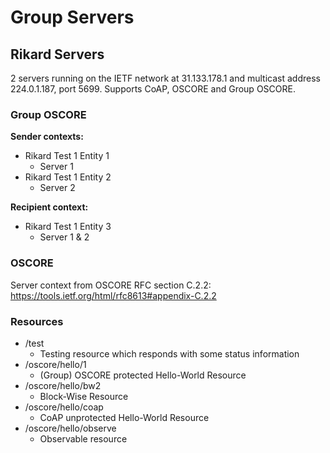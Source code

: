 # Group Servers

## Rikard Servers

2 servers running on the IETF network at 31.133.178.1 and multicast address 224.0.1.187, port 5699. Supports CoAP, OSCORE and Group OSCORE.

### Group OSCORE
**Sender contexts:**  
- Rikard Test 1 Entity 1
  - Server 1
- Rikard Test 1 Entity 2
  - Server 2

**Recipient context:**  
- Rikard Test 1 Entity 3
  - Server 1 & 2

### OSCORE
Server context from OSCORE RFC section C.2.2:  
https://tools.ietf.org/html/rfc8613#appendix-C.2.2

### Resources
- /test
  - Testing resource which responds with some status information
- /oscore/hello/1
  - (Group) OSCORE protected Hello-World Resource
- /oscore/hello/bw2
  - Block-Wise Resource
- /oscore/hello/coap
  - CoAP unprotected Hello-World Resource
- /oscore/hello/observe
  - Observable resource
